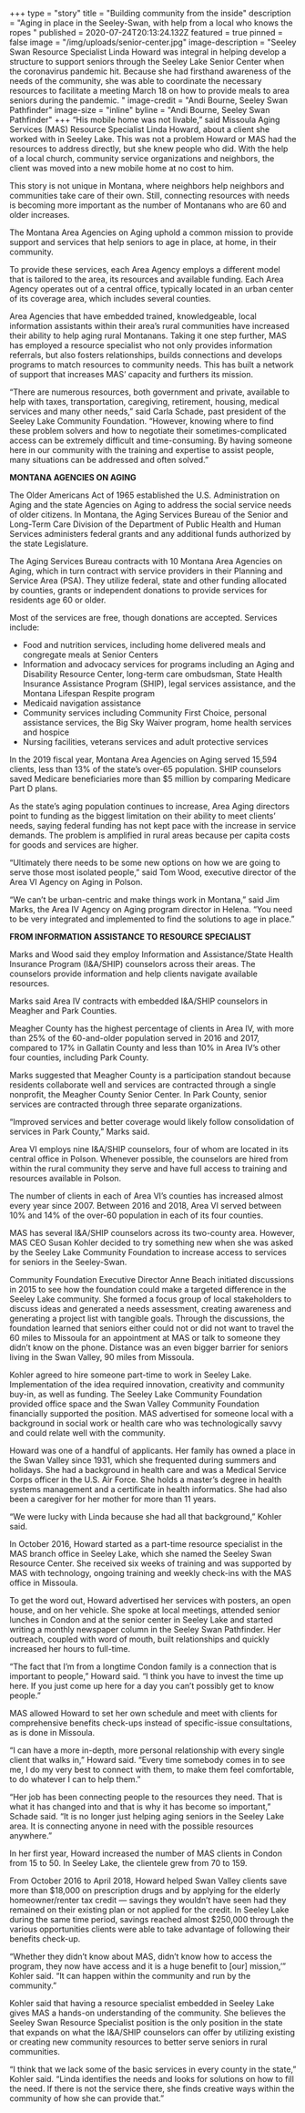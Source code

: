 +++
type = "story"
title = "Building community from the inside"
description = "Aging in place in the Seeley-Swan, with help from a local who knows the ropes "
published = 2020-07-24T20:13:24.132Z
featured = true
pinned = false
image = "/img/uploads/senior-center.jpg"
image-description = "Seeley Swan Resource Specialist Linda Howard was integral in helping develop a structure to support seniors through the Seeley Lake Senior Center when the coronavirus pandemic hit. Because she had firsthand awareness of the needs of the community, she was able to coordinate the necessary resources to facilitate a meeting March 18 on how to provide meals to area seniors during the pandemic. "
image-credit = "Andi Bourne, Seeley Swan Pathfinder"
image-size = "inline"
byline = "Andi Bourne, Seeley Swan Pathfinder"
+++
“His mobile home was not livable,” said Missoula Aging Services (MAS) Resource Specialist Linda Howard, about a client she worked with in Seeley Lake. This was not a problem Howard or MAS had the resources to address directly, but she knew people who did. With the help of a local church, community service organizations and neighbors, the client was moved into a new mobile home at no cost to him.

This story is not unique in Montana, where neighbors help neighbors and communities take care of their own. Still, connecting resources with needs is becoming more important as the number of Montanans who are 60 and older increases.

The Montana Area Agencies on Aging uphold a common mission to provide support and services that help seniors to age in place, at home, in their community.

To provide these services, each Area Agency employs a different model that is tailored to the area, its resources and available funding. Each Area Agency operates out of a central office, typically located in an urban center of its coverage area, which includes several counties.

Area Agencies that have embedded trained, knowledgeable, local information assistants within their area’s rural communities have increased their ability to help aging rural Montanans. Taking it one step further, MAS has employed a resource specialist who not only provides information referrals, but also fosters relationships, builds connections and develops programs to match resources to community needs. This has built a network of support that increases MAS’ capacity and furthers its mission.

“There are numerous resources, both government and private, available to help with taxes, transportation, caregiving, retirement, housing, medical services and many other needs,” said Carla Schade, past president of the Seeley Lake Community Foundation. “However, knowing where to find these problem solvers and how to negotiate their sometimes-complicated access can be extremely difficult and time-consuming. By having someone here in our community with the training and expertise to assist people, many situations can be addressed and often solved.”



**MONTANA AGENCIES ON AGING**



The Older Americans Act of 1965 established the U.S. Administration on Aging and the state Agencies on Aging to address the social service needs of older citizens. In Montana, the Aging Services Bureau of the Senior and Long-Term Care Division of the Department of Public Health and Human Services administers federal grants and any additional funds authorized by the state Legislature.

The Aging Services Bureau contracts with 10 Montana Area Agencies on Aging, which in turn contract with service providers in their Planning and Service Area (PSA). They utilize federal, state and other funding allocated by counties, grants or independent donations to provide services for residents age 60 or older.

Most of the services are free, though donations are accepted. Services include:

* Food and nutrition services, including home delivered meals and congregate meals at Senior Centers
* Information and advocacy services for programs including an Aging and Disability Resource Center, long-term care ombudsman, State Health Insurance Assistance Program (SHIP), legal services assistance, and the Montana Lifespan Respite program
* Medicaid navigation assistance
* Community services including Community First Choice, personal assistance services, the Big Sky Waiver program, home health services and hospice
* Nursing facilities, veterans services and adult protective services

In the 2019 fiscal year, Montana Area Agencies on Aging served 15,594 clients, less than 13% of the state’s over-65 population. SHIP counselors saved Medicare beneficiaries more than $5 million by comparing Medicare Part D plans.

As the state’s aging population continues to increase, Area Aging directors point to funding as the biggest limitation on their ability to meet clients’ needs, saying federal funding has not kept pace with the increase in service demands. The problem is amplified in rural areas because per capita costs for goods and services are higher.

“Ultimately there needs to be some new options on how we are going to serve those most isolated people,” said Tom Wood, executive director of the Area VI Agency on Aging in Polson.

“We can’t be urban-centric and make things work in Montana,” said Jim Marks, the Area IV Agency on Aging program director in Helena. “You need to be very integrated and implemented to find the solutions to age in place.”



**FROM INFORMATION ASSISTANCE TO RESOURCE SPECIALIST** 

Marks and Wood said they employ Information and Assistance/State Health Insurance Program (I&A/SHIP) counselors across their areas. The counselors provide information and help clients navigate available resources.

Marks said Area IV contracts with embedded I&A/SHIP counselors in Meagher and Park Counties.

Meagher County has the highest percentage of clients in Area IV, with more than 25% of the 60-and-older population served in 2016 and 2017, compared to 17% in Gallatin County and less than 10% in Area IV’s other four counties, including Park County.

Marks suggested that Meagher County is a participation standout because residents collaborate well and services are contracted through a single nonprofit, the Meagher County Senior Center. In Park County, senior services are contracted through three separate organizations.

“Improved services and better coverage would likely follow consolidation of services in Park County,” Marks said.

Area VI employs nine I&A/SHIP counselors, four of whom are located in its central office in Polson. Whenever possible, the counselors are hired from within the rural community they serve and have full access to training and resources available in Polson.

The number of clients in each of Area VI’s counties has increased almost every year since 2007. Between 2016 and 2018, Area VI served between 10% and 14% of the over-60 population in each of its four counties.

MAS has several I&A/SHIP counselors across its two-county area. However, MAS CEO Susan Kohler decided to try something new when she was asked by the Seeley Lake Community Foundation to increase access to services for seniors in the Seeley-Swan.

Community Foundation Executive Director Anne Beach initiated discussions in 2015 to see how the foundation could make a targeted difference in the Seeley Lake community. She formed a focus group of local stakeholders to discuss ideas and generated a needs assessment, creating awareness and generating a project list with tangible goals. Through the discussions, the foundation learned that seniors either could not or did not want to travel the 60 miles to Missoula for an appointment at MAS or talk to someone they didn’t know on the phone. Distance was an even bigger barrier for seniors living in the Swan Valley, 90 miles from Missoula.

Kohler agreed to hire someone part-time to work in Seeley Lake. Implementation of the idea required innovation, creativity and community buy-in, as well as funding. The Seeley Lake Community Foundation provided office space and the Swan Valley Community Foundation financially supported the position. MAS advertised for someone local with a background in social work or health care who was technologically savvy and could relate well with the community.

Howard was one of a handful of applicants. Her family has owned a place in the Swan Valley since 1931, which she frequented during summers and holidays. She had a background in health care and was a Medical Service Corps officer in the U.S. Air Force. She holds a master’s degree in health systems management and a certificate in health informatics. She had also been a caregiver for her mother for more than 11 years.

“We were lucky with Linda because she had all that background,” Kohler said.

In October 2016, Howard started as a part-time resource specialist in the MAS branch office in Seeley Lake, which she named the Seeley Swan Resource Center. She received six weeks of training and was supported by MAS with technology, ongoing training and weekly check-ins with the MAS office in Missoula.

To get the word out, Howard advertised her services with posters, an open house, and on her vehicle. She spoke at local meetings, attended senior lunches in Condon and at the senior center in Seeley Lake and started writing a monthly newspaper column in the Seeley Swan Pathfinder. Her outreach, coupled with word of mouth, built relationships and quickly increased her hours to full-time.

“The fact that I’m from a longtime Condon family is a connection that is important to people,” Howard said. “I think you have to invest the time up here. If you just come up here for a day you can’t possibly get to know people.”

MAS allowed Howard to set her own schedule and meet with clients for comprehensive benefits check-ups instead of specific-issue consultations, as is done in Missoula.

“I can have a more in-depth, more personal relationship with every single client that walks in,” Howard said. “Every time somebody comes in to see me, I do my very best to connect with them, to make them feel comfortable, to do whatever I can to help them.”

“Her job has been connecting people to the resources they need. That is what it has changed into and that is why it has become so important,” Schade said. “It is no longer just helping aging seniors in the Seeley Lake area. It is connecting anyone in need with the possible resources anywhere.”

In her first year, Howard increased the number of MAS clients in Condon from 15 to 50. In Seeley Lake, the clientele grew from 70 to 159.

From October 2016 to April 2018, Howard helped Swan Valley clients save more than $18,000 on prescription drugs and by applying for the elderly homeowner/renter tax credit — savings they wouldn’t have seen had they remained on their existing plan or not applied for the credit. In Seeley Lake during the same time period, savings reached almost $250,000 through the various opportunities clients were able to take advantage of following their benefits check-up.

“Whether they didn’t know about MAS, didn’t know how to access the program, they now have access and it is a huge benefit to \[our] mission,’” Kohler said. “It can happen within the community and run by the community.”

Kohler said that having a resource specialist embedded in Seeley Lake gives MAS a hands-on understanding of the community. She believes the Seeley Swan Resource Specialist position is the only position in the state that expands on what the I&A/SHIP counselors can offer by utilizing existing or creating new community resources to better serve seniors in rural communities.

“I think that we lack some of the basic services in every county in the state,” Kohler said. “Linda identifies the needs and looks for solutions on how to fill the need. If there is not the service there, she finds creative ways within the community of how she can provide that.”